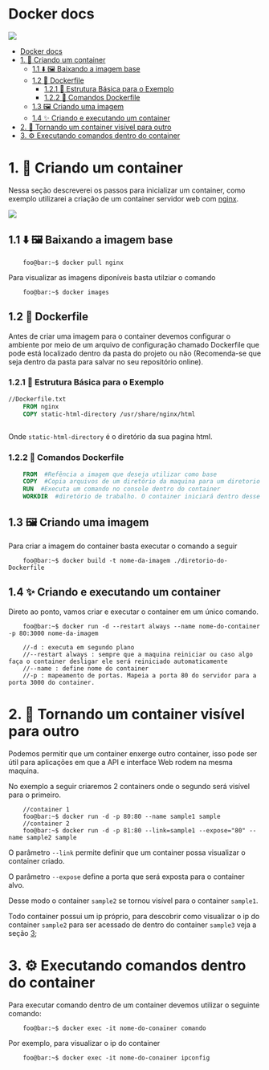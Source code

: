 # Docker docs

<div style="max-width:200px !important"><a href="https://www.docker.com/"><img src="
https://www.docker.com/sites/default/files/d8/2019-07/Moby-logo.png" /></a></div>


- [Docker docs](#docker-docs)
- [1. :wrench: Criando um container](#1-wrench-criando-um-container)
  - [1.1 :arrow_down: :framed_picture: Baixando a imagem base](#11-arrow_down-framed_picture-baixando-a-imagem-base)
  - [1.2 :page_facing_up: Dockerfile](#12-page_facing_up-dockerfile)
    - [1.2.1 :office: Estrutura Básica para o Exemplo](#121-office-estrutura-básica-para-o-exemplo)
    - [1.2.2 :thought_balloon: Comandos Dockerfile](#122-thought_balloon-comandos-dockerfile)
  - [1.3 :framed_picture: Criando uma imagem](#13-framed_picture-criando-uma-imagem)
  - [1.4 ✨ Criando e executando um container](#14--criando-e-executando-um-container)
- [2. 👀 Tornando um container visível para outro](#2--tornando-um-container-visível-para-outro)
- [3. ⚙ Executando comandos dentro do container](#3--executando-comandos-dentro-do-container)



# 1. :wrench: Criando um container  
Nessa seção descreverei os passos para inicializar um container, como exemplo utilizarei a criação de um container servidor web com [nginx](https://www.nginx.com/).

<div style="max-width:200px !important"><a href="https://www.nginx.com/"><img src="https://www.nginx.com/wp-content/uploads/2018/08/NGINX-logo-rgb-large.png" /></a></div>


## 1.1 :arrow_down: :framed_picture: Baixando a imagem base
```shell
    foo@bar:~$ docker pull nginx
```

Para visualizar as imagens diponíveis basta utilziar o comando
```shell
    foo@bar:~$ docker images
```

## 1.2 :page_facing_up: Dockerfile
Antes de criar uma imagem para o container devemos configurar o ambiente por meio de um arquivo de configuração chamado Dockerfile que pode está localizado dentro da pasta do projeto ou não (Recomenda-se que seja dentro da pasta para salvar no seu repositório online).

### 1.2.1 :office: Estrutura Básica para o Exemplo
        
```Dockerfile
//Dockerfile.txt
    FROM nginx
    COPY static-html-directory /usr/share/nginx/html 
    
```

Onde `static-html-directory` é o diretório da sua pagina html.

### 1.2.2 :thought_balloon: Comandos Dockerfile
```Dockerfile
    FROM  #Refência a imagem que deseja utilizar como base
    COPY  #Copia arquivos de um diretório da maquina para um diretorio dentro do container
    RUN  #Executa um comando no console dentro do container
    WORKDIR  #diretório de trabalho. O container iniciará dentro desse diretório.
```

## 1.3 :framed_picture: Criando uma imagem  
Para criar a imagem do container basta executar o comando a seguir

```shell
    foo@bar:~$ docker build -t nome-da-imagem ./diretorio-do-Dockerfile
```

## 1.4 ✨ Criando e executando um container

Direto ao ponto, vamos criar e executar o container em um único comando.

```shell
    foo@bar:~$ docker run -d --restart always --name nome-do-container -p 80:3000 nome-da-imagem

    //-d : executa em segundo plano
    //--restart always : sempre que a maquina reiniciar ou caso algo faça o container desligar ele será reiniciado automaticamente
    //--name : define nome do container
    //-p : mapeamento de portas. Mapeia a porta 80 do servidor para a porta 3000 do container.
```

# 2. 👀 Tornando um container visível para outro

Podemos permitir que um container enxerge outro container, isso pode ser útil para aplicações em que a API e interface Web rodem na mesma maquina.

No exemplo a seguir criaremos 2 containers onde o segundo será visível para o primeiro.

```shell
    //container 1
    foo@bar:~$ docker run -d -p 80:80 --name sample1 sample
    //container 2
    foo@bar:~$ docker run -d -p 81:80 --link=sample1 --expose="80" --name sample2 sample
```
O parâmetro `--link` permite definir que um container possa visualizar o container criado.

O parâmetro `--expose` define a porta que será exposta para o container alvo.

Desse modo o container `sample2` se tornou visível para o container `sample1`.

Todo container possui um ip próprio, para descobrir como visualizar o ip do container `sample2` para ser acessado de dentro do container `sample3` veja a seção [3](#3-executando-comandos-dentro-do-container);


# 3. ⚙ Executando comandos dentro do container

Para executar comando dentro de um container devemos utilizar o seguinte comando:

```shell 
    foo@bar:~$ docker exec -it nome-do-conainer comando
```

Por exemplo, para visualizar o ip do container 

```shell 
    foo@bar:~$ docker exec -it nome-do-conainer ipconfig
```